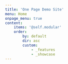 ```yaml
---
title: 'One Page Demo Site'
menu: Home
onpage_menu: true
content:
    items: '@self.modular'
    order:
        by: default
        dir: asc
        custom:
            - _features
            - _showcase
---
```

